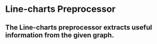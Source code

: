 # Line-charts Preprocessor
## The Line-charts preprocessor extracts useful information from the given graph. 